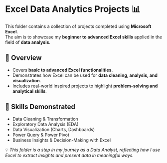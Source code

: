 # Excel Data Analytics Projects 📊
This folder contains a collection of projects completed using **Microsoft Excel**.  
The aim is to showcase my **beginner to advanced Excel skills** applied in the field of **data analysis**.

## 🔎 Overview
- Covers **basic to advanced Excel functionalities**.
- Demonstrates how Excel can be used for **data cleaning, analysis, and visualization**.
- Includes real-world inspired projects to highlight **problem-solving and analytical skills**.

## 🎯 Skills Demonstrated
- Data Cleaning & Transformation
- Exploratory Data Analysis (EDA)
- Data Visualization (Charts, Dashboards)
- Power Query & Power Pivot
- Business Insights & Decision-Making with Excel

💡 *This folder is a step in my journey as a Data Analyst, reflecting how I use Excel to extract insights and present data in meaningful ways.*
